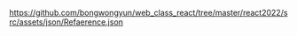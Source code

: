 https://github.com/bongwongyun/web_class_react/tree/master/react2022/src/assets/json/Refaerence.json